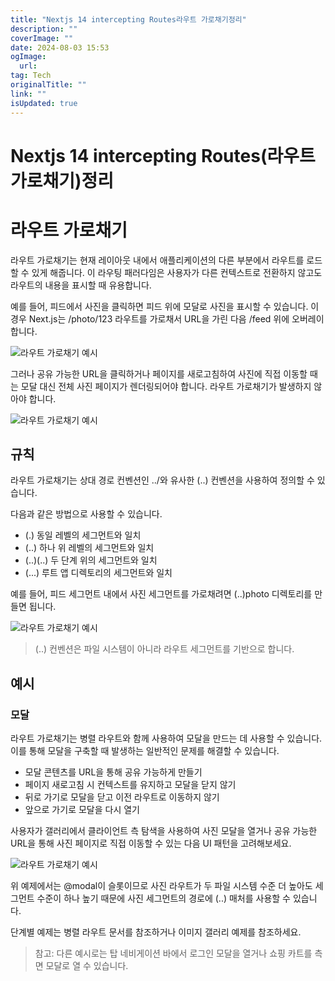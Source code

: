 ```yaml
---
title: "Nextjs 14 intercepting Routes라우트 가로채기정리"
description: ""
coverImage: ""
date: 2024-08-03 15:53
ogImage: 
  url: 
tag: Tech
originalTitle: ""
link: ""
isUpdated: true
---
```






# Nextjs 14 intercepting Routes(라우트 가로채기)정리

# 라우트 가로채기

라우트 가로채기는 현재 레이아웃 내에서 애플리케이션의 다른 부분에서 라우트를 로드할 수 있게 해줍니다. 이 라우팅 패러다임은 사용자가 다른 컨텍스트로 전환하지 않고도 라우트의 내용을 표시할 때 유용합니다.

<div class="content-ad"></div>

예를 들어, 피드에서 사진을 클릭하면 피드 위에 모달로 사진을 표시할 수 있습니다. 이 경우 Next.js는 /photo/123 라우트를 가로채서 URL을 가린 다음 /feed 위에 오버레이합니다.

![라우트 가로채기 예시](/assets/img/Intercepting-Routes_0.png)

그러나 공유 가능한 URL을 클릭하거나 페이지를 새로고침하여 사진에 직접 이동할 때는 모달 대신 전체 사진 페이지가 렌더링되어야 합니다. 라우트 가로채기가 발생하지 않아야 합니다.

![라우트 가로채기 예시](/assets/img/Intercepting-Routes_1.png)

<div class="content-ad"></div>

## 규칙

라우트 가로채기는 상대 경로 컨벤션인 ../와 유사한 (..) 컨벤션을 사용하여 정의할 수 있습니다.

다음과 같은 방법으로 사용할 수 있습니다.

- (.) 동일 레벨의 세그먼트와 일치
- (..) 하나 위 레벨의 세그먼트와 일치
- (..)(..) 두 단계 위의 세그먼트와 일치
- (...) 루트 앱 디렉토리의 세그먼트와 일치

예를 들어, 피드 세그먼트 내에서 사진 세그먼트를 가로채려면 (..)photo 디렉토리를 만들면 됩니다.

![라우트 가로채기 예시](/assets/img/Intercepting-Routes_2.png)

> (..) 컨벤션은 파일 시스템이 아니라 라우트 세그먼트를 기반으로 합니다.

<div class="content-ad"></div>

## 예시

### 모달

라우트 가로채기는 병렬 라우트와 함께 사용하여 모달을 만드는 데 사용할 수 있습니다. 이를 통해 모달을 구축할 때 발생하는 일반적인 문제를 해결할 수 있습니다.

- 모달 콘텐츠를 URL을 통해 공유 가능하게 만들기
- 페이지 새로고침 시 컨텍스트를 유지하고 모달을 닫지 않기
- 뒤로 가기로 모달을 닫고 이전 라우트로 이동하지 않기
- 앞으로 가기로 모달을 다시 열기

사용자가 갤러리에서 클라이언트 측 탐색을 사용하여 사진 모달을 열거나 공유 가능한 URL을 통해 사진 페이지로 직접 이동할 수 있는 다음 UI 패턴을 고려해보세요.

<div class="content-ad"></div>

![라우트 가로채기 예시](/assets/img/Intercepting-Routes_3.png)

위 예제에서는 @modal이 슬롯이므로 사진 라우트가 두 파일 시스템 수준 더 높아도 세그먼트 수준이 하나 높기 때문에 사진 세그먼트의 경로에 (..) 매처를 사용할 수 있습니다.

단계별 예제는 병렬 라우트 문서를 참조하거나 이미지 갤러리 예제를 참조하세요.

> 참고:
> 다른 예시로는 탑 네비게이션 바에서 로그인 모달을 열거나 쇼핑 카트를 측면 모달로 열 수 있습니다.
